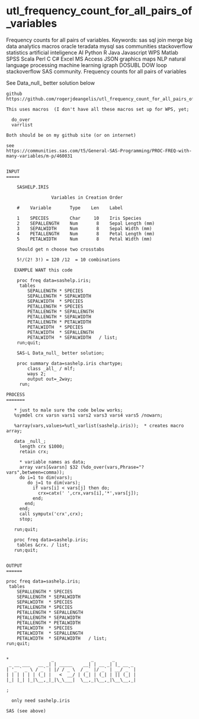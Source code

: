 # utl_frequency_count_for_all_pairs_of_variables
Frequency counts for all pairs of variables. Keywords: sas sql join merge big data analytics macros oracle teradata mysql sas communities stackoverflow statistics artificial inteligence AI Python R Java Javascript WPS Matlab SPSS Scala Perl C C# Excel MS Access JSON graphics maps NLP natural language processing machine learning igraph DOSUBL DOW loop stackoverflow SAS community.
    Frequency counts for all pairs of variables

   See Data_null_ better solution below

    github
    https://github.com/rogerjdeangelis/utl_frequency_count_for_all_pairs_of_variables

    This uses macros  (I don't have all these macros set up for WPS, yet;

      do_over
      varrlist

    Both should be on my github site (or on internet)

    see
    https://communities.sas.com/t5/General-SAS-Programming/PROC-FREQ-with-many-variables/m-p/460031


    INPUT
    =====

        SASHELP.IRIS

                     Variables in Creation Order

        #    Variable       Type    Len    Label

        1    SPECIES        Char     10    Iris Species
        2    SEPALLENGTH    Num       8    Sepal Length (mm)
        3    SEPALWIDTH     Num       8    Sepal Width (mm)
        4    PETALLENGTH    Num       8    Petal Length (mm)
        5    PETALWIDTH     Num       8    Petal Width (mm)

        Should get n choose two crosstabs

        5!/(2! 3!) = 120 /12  = 10 combinations

       EXAMPLE WANT this code

        proc freq data=sashelp.iris;
         tables
            SEPALLENGTH * SPECIES
            SEPALLENGTH * SEPALWIDTH
            SEPALWIDTH  * SPECIES
            PETALLENGTH * SPECIES
            PETALLENGTH * SEPALLENGTH
            PETALLENGTH * SEPALWIDTH
            PETALLENGTH * PETALWIDTH
            PETALWIDTH  * SPECIES
            PETALWIDTH  * SEPALLENGTH
            PETALWIDTH  * SEPALWIDTH   / list;
        run;quit;
        
        SAS-L Data_null_ better solution;
        
        proc summary data=sashelp.iris chartype;
            class _all_ / mlf;
            ways 2;
            output out=_2way;  
         run;

    PROCESS
    =======

       * just to male sure the code below works;
       %symdel crx varsn vars1 vars2 vars3 vars4 vars5 /nowarn;

       %array(vars,values=%utl_varlist(sashelp.iris));  * creates macro array;

       data _null_;
         length crx $1000;
         retain crx;

         * variable names as data;
         array vars[&varsn] $32 (%do_over(vars,Phrase="?vars",between=comma));
         do i=1 to dim(vars);
            do j=1 to dim(vars);
              if vars[i] < vars[j] then do;
                crx=catx(' ',crx,vars[i],'*',vars[j]);
              end;
           end;
         end;
         call symputx('crx',crx);
         stop;

       run;quit;

       proc freq data=sashelp.iris;
        tables &crx. / list;
       run;quit;


    OUTPUT
    ======

    proc freq data=sashelp.iris;
     tables
        SEPALLENGTH * SPECIES
        SEPALLENGTH * SEPALWIDTH
        SEPALWIDTH  * SPECIES
        PETALLENGTH * SPECIES
        PETALLENGTH * SEPALLENGTH
        PETALLENGTH * SEPALWIDTH
        PETALLENGTH * PETALWIDTH
        PETALWIDTH  * SPECIES
        PETALWIDTH  * SEPALLENGTH
        PETALWIDTH  * SEPALWIDTH   / list;
    run;quit;


    *                _              _       _
     _ __ ___   __ _| | _____    __| | __ _| |_ __ _
    | '_ ` _ \ / _` | |/ / _ \  / _` |/ _` | __/ _` |
    | | | | | | (_| |   <  __/ | (_| | (_| | || (_| |
    |_| |_| |_|\__,_|_|\_\___|  \__,_|\__,_|\__\__,_|

    ;

      only need sashelp.iris

    SAS (see above)


